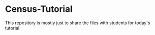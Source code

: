# Census-Tutorial
This repository is mostly just to share the files with students for today's tutorial.
